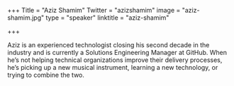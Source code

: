 +++
Title = "Aziz Shamim"
Twitter = "azizshamim"
image = "aziz-shamim.jpg"
type = "speaker"
linktitle = "aziz-shamim"

+++

Aziz is an experienced technologist closing his second decade in the industry and is currently a Solutions Engineering Manager at GitHub. When he’s not helping technical organizations improve their delivery processes, he’s picking up a new musical instrument, learning a new technology, or trying to combine the two.
